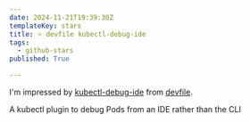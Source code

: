 ```yaml
---
date: 2024-11-21T19:39:30Z
templateKey: stars
title: ⭐ devfile kubectl-debug-ide
tags:
  - github-stars
published: True

---
```


I'm impressed by [kubectl-debug-ide](https://github.com/devfile/kubectl-debug-ide) from [devfile](https://github.com/devfile).

A kubectl plugin to debug Pods from an IDE rather than the CLI
